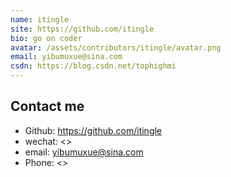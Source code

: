 ```yaml
---
name: itingle
site: https://github.com/itingle
bio: go on coder
avatar: /assets/contributors/itingle/avatar.png
email: yibumuxue@sina.com
csdn: https://blog.csdn.net/tophighmi
---
```


## Contact me

- Github: <https://github.com/itingle>
- wechat: <>
- email: yibumuxue@sina.com
- Phone: <>
